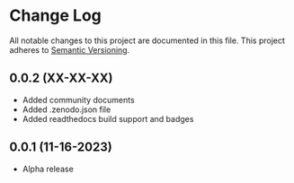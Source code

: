 # Change Log
All notable changes to this project are documented in this file. This project
adheres to [Semantic Versioning](https://semver.org/).

## 0.0.2 (XX-XX-XX)
* Added community documents
* Added .zenodo.json file
* Added readthedocs build support and badges

## 0.0.1 (11-16-2023)
* Alpha release
